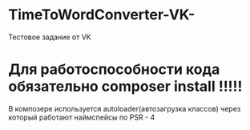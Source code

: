 # TimeToWordConverter-VK-
Тестовое задание от VK
# Для работоспособности кода обязательно composer install !!!!!
В композере используется autoloader(автозагрузка классов)
через который работают наймспейсы по PSR - 4
